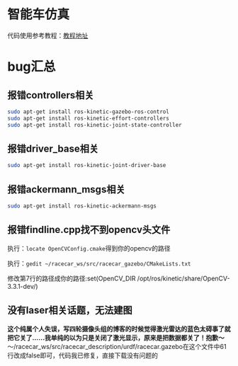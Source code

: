 # 智能车仿真
代码使用参考教程：[教程地址](https://www.guyuehome.com/category/column/%E6%99%BA%E8%83%BD%E8%BD%A6%E7%AB%9E%E8%B5%9B)
# bug汇总

## 报错controllers相关
```bash
sudo apt-get install ros-kinetic-gazebo-ros-control
sudo apt-get install ros-kinetic-effort-controllers
sudo apt-get install ros-kinetic-joint-state-controller
```

## 报错driver_base相关
```bash
sudo apt-get install ros-kinetic-joint-driver-base
```

## 报错ackermann_msgs相关

```bash
sudo apt-get install ros-kinetic-ackermann-msgs
```

## 报错findline.cpp找不到opencv头文件
执行：`locate OpenCVConfig.cmake`得到你的opencv的路径

执行：`gedit ~/racecar_ws/src/racecar_gazebo/CMakeLists.txt`

修改第7行的路径成你的路径:set(OpenCV_DIR /opt/ros/kinetic/share/OpenCV-3.3.1-dev/)

## 没有laser相关话题，无法建图
**这个纯属个人失误，写四轮摄像头组的博客的时候觉得激光雷达的蓝色太碍事了就把它关了......我单纯的以为只是关闭了激光显示，原来是把数据都关了！抱歉～**
～/racecar_ws/src/racecar_description/urdf/racecar.gazebo在这个文件中61行改成false即可，代码我已修复，直接下载没有问题的

